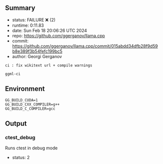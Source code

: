 ## Summary

- status:  FAILURE ❌ (2)
- runtime: 0:11.83
- date:    Sun Feb 18 20:06:26 UTC 2024
- repo:    https://github.com/ggerganov/llama.cpp
- commit:  https://github.com/ggerganov/llama.cpp/commit/015abdd34dfb28f9d59b8e389f3b54fefc199bc5
- author:  Georgi Gerganov
```
ci : fix wikitext url + compile warnings

ggml-ci
```

## Environment

```
GG_BUILD_CUDA=1
GG_BUILD_CXX_COMPILER=g++
GG_BUILD_C_COMPILER=gcc
```

## Output

### ctest_debug

Runs ctest in debug mode
- status: 2
```

```

